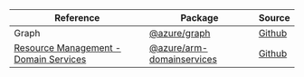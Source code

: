 | Reference | Package | Source |
|---|---|---|
|Graph|[@azure/graph](https://www.npmjs.com/package/@azure/graph)|[Github](https://github.com/Azure/azure-sdk-for-js)|
|[Resource Management - Domain Services](arm-domainservices-readme.md)|[@azure/arm-domainservices](https://www.npmjs.com/package/@azure/arm-domainservices)|[Github](https://github.com/Azure/azure-sdk-for-js/blob/main/sdk/domainservices/arm-domainservices)|
